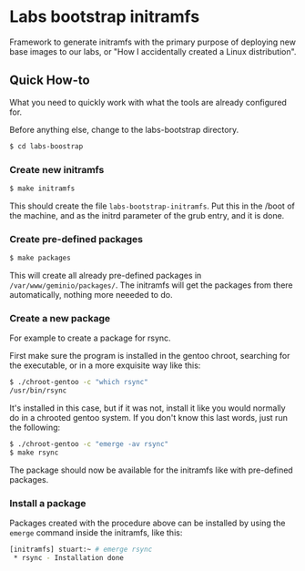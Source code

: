 # Labs bootstrap initramfs
Framework to generate initramfs with the primary purpose of deploying new base images to our labs, or "How I accidentally created a Linux distribution".

## Quick How-to

What you need to quickly work with what the tools are already configured for.

Before anything else, change to the labs-bootstrap directory.

```sh
$ cd labs-boostrap
```

### Create new initramfs

```sh
$ make initramfs
```
This should create the file `labs-bootstrap-initramfs`.
Put this in the /boot of the machine, and as the initrd parameter of the grub entry, and it is done.


### Create pre-defined packages
```sh
$ make packages
```
This will create all already pre-defined packages in `/var/www/geminio/packages/`.
The initramfs will get the packages from there automatically, nothing more neeeded to do.

### Create a new package
For example to create a package for rsync.

First make sure the program is installed in the gentoo chroot, searching for the executable, or in a more exquisite way like this:

```sh
$ ./chroot-gentoo -c "which rsync"
/usr/bin/rsync
```

It's installed in this case, but if it was not, install it like you would normally do in a chrooted gentoo system.
If you don't know this last words, just run the following:

```sh
$ ./chroot-gentoo -c "emerge -av rsync"
$ make rsync
```
The package should now be available for the initramfs like with pre-defined packages.

### Install a package

Packages created with the procedure above can be installed by using the `emerge` command inside the initramfs, like this:

```sh
[initramfs] stuart:~ # emerge rsync
 * rsync - Installation done
```